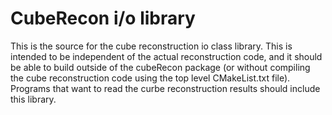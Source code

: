 # CubeRecon i/o library

This is the source for the cube reconstruction io class library.  This
is intended to be independent of the actual reconstruction code, and
it should be able to build outside of the cubeRecon package (or
without compiling the cube reconstruction code using the top level
CMakeList.txt file).  Programs that want to read the curbe
reconstruction results should include this library.
